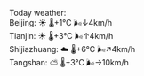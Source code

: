 Today weather:  
Beijing: ☀️   🌡️+1°C 🌬️↓4km/h  
Tianjin: ☀️   🌡️+3°C 🌬️↑4km/h  
Shijiazhuang: ☁️   🌡️+6°C 🌬️↗4km/h  
Tangshan: ⛅️  🌡️+3°C 🌬️→10km/h  
